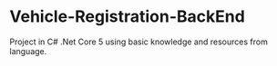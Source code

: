 # Vehicle-Registration-BackEnd
Project in C# .Net Core 5 using basic knowledge and resources from language.
